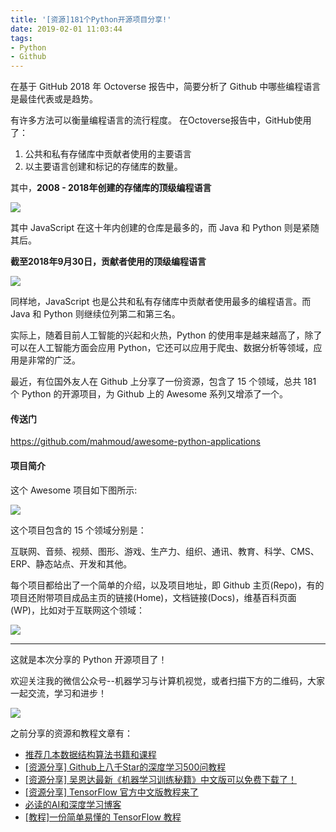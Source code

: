```yaml
---
title: '[资源]181个Python开源项目分享!'
date: 2019-02-01 11:03:44
tags:
- Python
- Github
---
```



在基于 GitHub 2018 年 Octoverse 报告中，简要分析了 Github 中哪些编程语言是最佳代表或是趋势。

有许多方法可以衡量编程语言的流行程度。 在Octoverse报告中，GitHub使用了：

1. 公共和私有存储库中贡献者使用的主要语言
2. 以主要语言创建和标记的存储库的数量。

其中，**2008 - 2018年创建的存储库的顶级编程语言**

![](https://cai-images-1257823952.cos.ap-beijing.myqcloud.com/Top_programming_languages.png)

其中 JavaScript 在这十年内创建的仓库是最多的，而 Java 和 Python 则是紧随其后。

**截至2018年9月30日，贡献者使用的顶级编程语言**

![](https://cai-images-1257823952.cos.ap-beijing.myqcloud.com/Top_programming_languages2.png)

同样地，JavaScript 也是公共和私有存储库中贡献者使用最多的编程语言。而 Java 和 Python 则继续位列第二和第三名。

实际上，随着目前人工智能的兴起和火热，Python 的使用率是越来越高了，除了可以在人工智能方面会应用 Python，它还可以应用于爬虫、数据分析等领域，应用是非常的广泛。

最近，有位国外友人在 Github 上分享了一份资源，包含了 15 个领域，总共 181 个 Python 的开源项目，为 Github 上的 Awesome 系列又增添了一个。

#### 传送门

https://github.com/mahmoud/awesome-python-applications

#### 项目简介

这个 Awesome 项目如下图所示:

![](https://cai-images-1257823952.cos.ap-beijing.myqcloud.com/awesome-python-applications2.png)

这个项目包含的 15 个领域分别是：

互联网、音频、视频、图形、游戏、生产力、组织、通讯、教育、科学、CMS、ERP、静态站点、开发和其他。

每个项目都给出了一个简单的介绍，以及项目地址，即 Github 主页(Repo)，有的项目还附带项目成品主页的链接(Home)，文档链接(Docs)，维基百科页面(WP)，比如对于互联网这个领域：

![](https://cai-images-1257823952.cos.ap-beijing.myqcloud.com/awesome-python-applications3.png)

---
这就是本次分享的 Python 开源项目了！

欢迎关注我的微信公众号--机器学习与计算机视觉，或者扫描下方的二维码，大家一起交流，学习和进步！

![](https://cai-images-1257823952.cos.ap-beijing.myqcloud.com/qrcode_new.jpg)

之前分享的资源和教程文章有：

- [推荐几本数据结构算法书籍和课程](https://mp.weixin.qq.com/s?__biz=MzU5MDY5OTI5MA==&mid=2247483683&idx=1&sn=3a75e0eb3f2c897bf14777a311017c9a&chksm=fe3b0f56c94c8640f7bf90f0cbdbf5ebab838c6a90b24d43984b8fbdb94405552fada4946fc4&token=985117826&lang=zh_CN#rd)
- [[资源分享] Github上八千Star的深度学习500问教程](https://mp.weixin.qq.com/s?__biz=MzU5MDY5OTI5MA==&mid=2247483737&idx=1&sn=5e9a27bd2b88a608a49685213cc0d481&chksm=fe3b0f2cc94c863a0f86a062d4bab98d333332be4b546101fd15f0dd5269f2407ca5f3618e2d&token=985117826&lang=zh_CN#rd)
- [[资源分享] 吴恩达最新《机器学习训练秘籍》中文版可以免费下载了！](https://mp.weixin.qq.com/s?__biz=MzU5MDY5OTI5MA==&mid=2247483716&idx=1&sn=0dc336f5ef002dd0dd703908288cf6aa&chksm=fe3b0f31c94c8627ad8329cb4688fe08118d79cceb3c27f96a48543253978688d1786cb7a79e&token=985117826&lang=zh_CN#rd)
- [[资源分享] TensorFlow 官方中文版教程来了](https://mp.weixin.qq.com/s/Si1YaYLfhL1upbjQkvireQ)
- [必读的AI和深度学习博客](https://mp.weixin.qq.com/s/0J2raJqiYsYPqwAV1MALaw)
- [[教程]一份简单易懂的 TensorFlow 教程](https://mp.weixin.qq.com/s/vXIM6Ttw37yzhVB_CvXmCA)